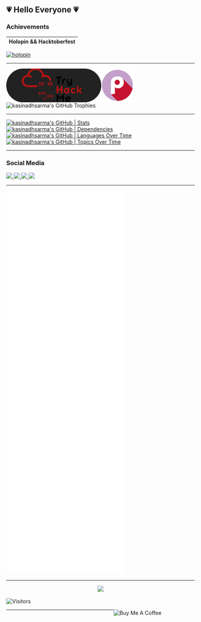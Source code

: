 💗 Hello Everyone 💗
---

### Achievements

| Holopin && Hacktoberfest |
| - |
[![holopin](https://holopin.me/kasinadhsarma)](https://holopin.io/@kasinadhsarma)

---

<a href="https://tryhackme.com/p/kasinadhsarma" target="_blank">
  <img src="img/tryhackme.png" align="left" alt="TryHackMe" style="height:90px !important;">
</a>
<a href="https://play.picoctf.org/users/kasinadhsarma" target="_blank">
  <img src="img/picoctf.png" align="left" alt="PicoCTF" style="height:90px !important;">
</a>



![kasinadhsarma's GitHub Trophies](https://github-profile-trophy.vercel.app/?username=kasinadhsarma)

---

[![kasinadhsarma's GitHub | Stats](https://stats.quine.sh/kasinadhsarma/github?theme=dark)](https://quine.sh?utm_source=widgets&utm_campaign=kasinadhsarma)
[![kasinadhsarma's GitHub | Dependencies](https://stats.quine.sh/kasinadhsarma/dependencies?theme=dark)](https://quine.sh?utm_source=widgets&utm_campaign=kasinadhsarma)
[![kasinadhsarma's GitHub | Languages Over Time](https://stats.quine.sh/kasinadhsarma/languages-over-time?theme=dark)](https://quine.sh?utm_source=widgets&utm_campaign=kasinadhsarma)
[![kasinadhsarma's GitHub | Topics Over Time](https://stats.quine.sh/kasinadhsarma/topics-over-time?theme=dark)](https://quine.sh?utm_source=widgets&utm_campaign=kasinadhsarma)

---

### Social Media

<a href='https://www.linkedin.com/in/swayampakulavsspavanakasinadhasarma/' target="_blank">
  <img src="https://img.icons8.com/external-justicon-lineal-color-justicon/64/000000/external-linkedin-social-media-justicon-lineal-color-justicon.png"/>
</a>
<a href='https://twitter.com/VKasinadha' target="_blank">
  <img src="https://img.icons8.com/external-justicon-lineal-color-justicon/64/000000/external-twitter-social-media-justicon-lineal-color-justicon.png"/>
</a>
<a href='https://www.instagram.com/skasinadh/' target="_blank">
  <img src="https://img.icons8.com/external-justicon-lineal-color-justicon/64/000000/external-instagram-social-media-justicon-lineal-color-justicon.png"/>
</a>
<a href='https://discord.com/channels/kasi353l#5498' target="_blank">
  <img src="https://img.icons8.com/external-justicon-lineal-color-justicon/64/000000/external-discord-social-media-justicon-lineal-color-justicon.png"/>
</a>

---

![My GitHub Metrics](github-metrics.svg)

---

<a href="https://github.com/kasinadhsarma/spotify_dashbord" target="_blank">
  <p align="center">
    <img src="https://spotify-dashbord.vercel.app/api/now-playing">
  </p>
</a>

![Visitors](https://api.visitorbadge.io/api/visitors?path=https%3A%2F%2Fgithub.com%2Fkasinadhsarma&countColor=%23ff8a65)

<a href="https://www.buymeacoffee.com/kasinadhsarma" target="_blank">
  <img src="https://cdn.buymeacoffee.com/buttons/v2/default-red.png" align="right" alt="Buy Me A Coffee" style="height: 60px !important;width: 217px !important;">
</a>

---
